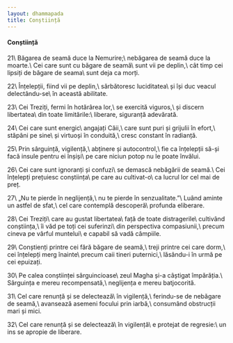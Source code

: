 ```yaml
---
layout: dhammapada
title: Conștiință
---
```

#### Conștiință

21\\
Băgarea de seamă duce la Nemurire;\\
nebăgarea de seamă duce la moarte.\\
Cei care sunt cu băgare de seamă\\
sunt vii pe deplin,\\
cât timp cei lipsiți de băgare de seama\\
sunt deja ca morți.

22\\
Înțelepții, fiind vii pe deplin,\\
sărbătoresc luciditatea\\
și își duc veacul delectându-se\\
în această abilitate.

23\\
Cei Treziți, fermi în hotărârea lor,\\
se exercită viguros,\\
și discern libertatea\\
din toate limitările:\\
liberare, siguranță adevărată.

24\\
Cei care sunt energic\\
angajați Căii,\\
care sunt puri și grijulii în efort,\\
stăpâni pe sine\\
și virtuoși în conduită,\\
cresc constant în radianță.

25\\
Prin sârguință, vigilență,\\
abținere și autocontrol,\\
fie ca înțelepții să-și facă insule pentru ei înșiși\\
pe care niciun potop nu le poate învălui.

26\\
Cei care sunt ignoranți și confuzi\\
se demască nebăgării de seamă.\\
Cei înțelepți prețuiesc conștiința\\
pe care au cultivat-o\\
ca lucrul lor cel mai de preț.

27\\
„Nu te pierde în neglijență,\\
nu te pierde în senzualitate.”\\
Luând aminte un astfel de sfat,\\
cel care contemplă descoperă\\
profunda eliberare.

28\\
Cei Treziți\\
care au gustat libertatea\\
față de toate distragerile\\
cultivând conștiința,\\
îi văd pe toți cei suferinzi\\
din perspectiva compasiunii,\\
precum cineva pe vârful muntelui\\
e capabil să vadă câmpiile.

29\\
Conștienți printre cei fără băgare de seamă,\\
treji printre cei care dorm,\\
cei înțelepți merg înainte\\
precum caii tineri puternici,\\
lăsându-i în urmă pe cei epuizați.

30\\
Pe calea conștiinței sârguincioase\\
zeul Magha și-a câștigat împărăția.\\
Sârguința e mereu recompensată,\\
neglijența e mereu batjocorită.

31\\
Cel care renunță și se delectează\\
în vigilență,\\
ferindu-se de nebăgare de seamă,\\
avansează asemeni focului prin iarbă,\\
consumând obstrucții mari și mici.

32\\
Cel care renunță și se delectează\\
în vigilență\\
e protejat de regresie:\\
un ins se apropie de liberare.
